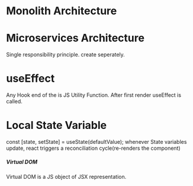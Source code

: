 # Monolith Architecture

# Microservices Architecture
Single responsibility principle.
create seperately.


# useEffect
Any Hook end of the is JS Utility Function.
After first render useEffect is called.

# Local State Variable
const [state, setState] = useState(defaultValue);
whenever State variables update, react triggers a reconciliation cycle(re-renders the component)

##### Virtual DOM
Virtual DOM is a JS object of JSX representation.